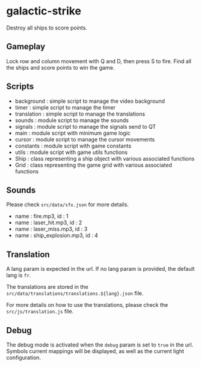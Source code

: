 # galactic-strike

Destroy all ships to score points.

## Gameplay

Lock row and column movement with Q and D, then press S to fire.
Find all the ships and score points to win the game.


## Scripts

- background : simple script to manage the video background
- timer : simple script to manage the timer
- translation : simple script to manage the translations
- sounds : module script to manage the sounds
- signals : module script to manage the signals send to QT
- main : module script with minimum game logic
- cursor : module script to manage the cursor movements
- constants : module script with game constants
- utils : module script with game utils functions
- Ship : class representing a ship object with various associated functions
- Grid : class representing the game grid with various associated functions

## Sounds

Please check `src/data/sfx.json` for more details.

- name : fire.mp3, id : 1
- name : laser_hit.mp3, id : 2
- name : laser_miss.mp3, id : 3
- name : ship_explosion.mp3, id : 4

## Translation

A lang param is expected in the url. If no lang param is provided, the default lang is `fr`.

The translations are stored in the `src/data/translations/translations.${lang}.json` file.

For more details on how to use the translations, please check the `src/js/translation.js` file.

## Debug

The debug mode is activated when the `debug` param is set to `true` in the url.
Symbols current mappings will be displayed, as well as the current light configuration.